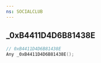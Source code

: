 ```yaml
---
ns: SOCIALCLUB
---
```

## _0xB4411D4D6B81438E

```c
// 0xB4411D4D6B81438E
Any _0xB4411D4D6B81438E();
```

